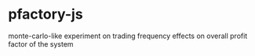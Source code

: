 # pfactory-js
monte-carlo-like experiment on trading frequency effects on overall profit factor of the system
